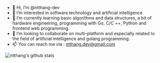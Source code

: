 - 👋 Hi, I’m @ntthang-dev
- 👀 I’m interested in software technology and artificial intelligence
- 🌱 I’m currently learning basic algorithms and data structures, a bit of hardware engineering, programming with Go, C/C ++, Python and frontend web programming.
- 💞️ I’m looking to collaborate on multi-platform and especially related to the field of artificial intelligence and golang programming.
- 📫 You can reach me via : ntthang.dev@gmail.com

<!---
ntthang-dev/ntthang-dev is a ✨ special ✨ repository because its `README.md` (this file) appears on your GitHub profile.
You can click the Preview link to take a look at your changes.
--->

![ntthang's github stats](https://github-readme-stats.vercel.app/api?username=ntthang-dev&show_icons=true)

